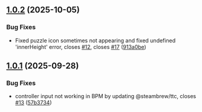 ## [1.0.2](https://github.com/BossSloth/Extendium/compare/v1.0.1...v1.0.2) (2025-10-05)


### Bug Fixes

* Fixed puzzle icon sometimes not appearing and fixed undefined 'innerHeight' error, closes [#12](https://github.com/BossSloth/Extendium/issues/12), closes [#17](https://github.com/BossSloth/Extendium/issues/17) ([913a0be](https://github.com/BossSloth/Extendium/commit/913a0beda6a4d791f524823f4646f328b7abe0a8))

## [1.0.1](https://github.com/BossSloth/Extendium/compare/v1.0.0...v1.0.1) (2025-09-28)


### Bug Fixes

* controller input not working in BPM by updating @steambrew/ttc, closes [#13](https://github.com/BossSloth/Extendium/issues/13) ([57b3734](https://github.com/BossSloth/Extendium/commit/57b3734378c4b71807b4afdb58db7f5ceb266f00))

